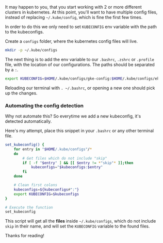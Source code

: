 <!--
.. title: Multiple configurations in kubernetes
.. slug: multiple-configurations-in-kubernetes
.. date: 2019-11-08 15:15:28 UTC-03:00
.. tags: kubernetes, linux, configuration, kubectl
.. category: kubernetes
.. link:
.. description: How to manage multiple configuration files
.. type: text
-->

It may happen to you, that you start working with 2 or more different clusters in
kubernetes. At this point, you'll want to have multiple config files, instead of
replacing `~/.kube/config`, which is fine the first few times.

In order to do this we only need to set `KUBECONFIG` env variable with the path to the kubeconfigs.

Create a `configs` folder, where the kubernetes config files will live.

```bash
mkdir -p ~/.kube/configs
```

The next thing is to add the env variable to our `.bashrc`, `.zshrc` or `.profile` file,
with the location of our configurations. The paths should be separated by a `:`.

```bash
export KUBECONFIG=$HOME/.kube/configs/gke-config:$HOME/.kube/configs/eks-config
```

Reloading our terminal with `. ~/.bashrc`, or opening a new one should pick up the changes.

### Automating the config detection

Why not automate this? So everytime we add a new kubeconfig, it's detected automatically.

Here's my attempt, place this snippet in your `.bashrc` or any other terminal file.

```bash
set_kubeconfig() {
    for entry in "$HOME/.kube/configs"/*
    do
        # Get files which do not include "skip"
        if [ -f "$entry" ] && [[ $entry != *"skip"* ]];then
            kubeconfigs="$kubeconfigs:$entry"
        fi
    done

    # Clean first colons
    kubeconfigs=${kubeconfigs#":"}
    export KUBECONFIG=$kubeconfigs
}

# Execute the function
set_kubeconfig
```

This script will get all the **files** inside `~/.kube/configs`,
which do not include `skip` in their name, and will set the `KUBECONFIG`
variable to the found files.

Thanks for reading!
